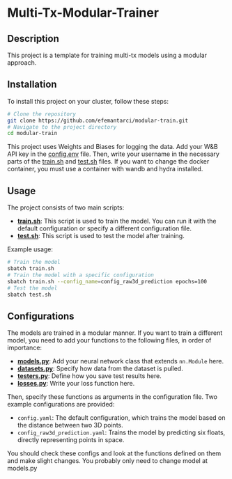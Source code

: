 # Multi-Tx-Modular-Trainer

## Description
This project is a template for training multi-tx models using a modular approach.

## Installation
To install this project on your cluster, follow these steps:

```bash
# Clone the repository
git clone https://github.com/efemantarci/modular-train.git
# Navigate to the project directory
cd modular-train
```
This project uses Weights and Biases for logging the data. Add your W&B API key in the [config.env](configs/config.env) file. Then, write your username in the necessary parts of the [train.sh](train.sh) and [test.sh](test.sh) files.
If you want to change the docker container, you must use a container with wandb and hydra installed.

## Usage
The project consists of two main scripts:

- **[train.sh](train.sh)**: This script is used to train the model. You can run it with the default configuration or specify a different configuration file.
- **[test.sh](test.sh)**: This script is used to test the model after training.

Example usage:

```bash
# Train the model
sbatch train.sh
# Train the model with a specific configuration
sbatch train.sh --config_name=config_raw3d_prediction epochs=100
# Test the model
sbatch test.sh
```

## Configurations
The models are trained in a modular manner. If you want to train a different model, you need to add your functions to the following files, in order of importance:

- **[models.py](models.py)**: Add your neural network class that extends `nn.Module` here.
- **[datasets.py](datasets.py)**: Specify how data from the dataset is pulled.
- **[testers.py](testers.py)**: Define how you save test results here.
- **[losses.py](losses.py)**: Write your loss function here.

Then, specify these functions as arguments in the configuration file. Two example configurations are provided:

- `config.yaml`: The default configuration, which trains the model based on the distance between two 3D points.
- `config_raw3d_prediction.yaml`: Trains the model by predicting six floats, directly representing points in space.

You should check these configs and look at the functions defined on them and make slight changes. You probably only need to change model at models.py
